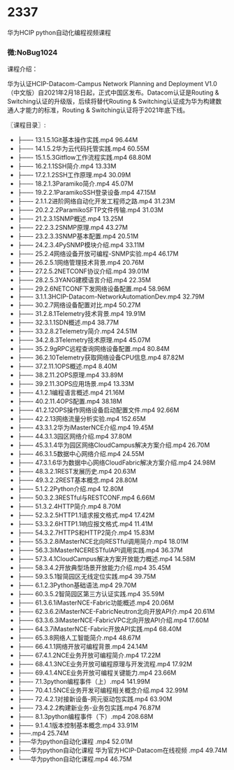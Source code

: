 # 2337
华为HCIP python自动化编程视频课程
### 微:NoBug1024 


课程介绍：

华为认证HCIP-Datacom-Campus Network Planning and Deployment V1.0（中文版）自2021年2月18日起，正式中国区发布。Datacom认证是Routing & Switching认证的升级版，后续将替代Routing & Switching认证成为华为构建数通人才能力的标准，Routing & Switching认证将于2021年底下线。


〖课程目录〗:

- ├──- 13.1.5.1Git基本操作实践.mp4  96.44M
- ├──- 14.1.5.2华为云代码托管实践.mp4  60.55M
- ├──- 15.1.5.3Gitflow工作流程实践.mp4  68.80M
- ├──- 16.2.1.1SSH简介.mp4  13.33M
- ├──- 17.2.1.2SSH工作原理.mp4  30.09M
- ├──- 18.2.1.3Paramiko简介.mp4  45.07M
- ├──- 19.2.2.1ParamikoSSH登录设备.mp4  47.15M
- ├──- 2.1.1.2进阶网络自动化开发工程师之路.mp4  31.23M
- ├──- 20.2.2.2ParamikoSFTP文件传输.mp4  31.03M
- ├──- 21.2.3.1SNMP概述.mp4  13.25M
- ├──- 22.2.3.2SNMP原理.mp4  43.27M
- ├──- 23.2.3.3SNMP基本配置.mp4  20.51M
- ├──- 24.2.3.4PySNMP模块介绍.mp4  33.11M
- ├──- 25.2.4网络设备开放可编程-SNMP实验.mp4  46.17M
- ├──- 26.2.5.1网络管理技术背景.mp4  20.76M
- ├──- 27.2.5.2NETCONF协议介绍.mp4  39.01M
- ├──- 28.2.5.3YANG建模语言介绍.mp4  22.35M
- ├──- 29.2.6NETCONF下发网络设备配置.mp4  58.96M
- ├──- 3.1.1.3HCIP-Datacom-NetworkAutomationDev.mp4  32.79M
- ├──- 30.2.7网络设备配置对比.mp4  50.27M
- ├──- 31.2.8.1Telemetry技术背景.mp4  19.91M
- ├──- 32.3.1.1SDN概述.mp4  38.77M
- ├──- 33.2.8.2Telemetry简介.mp4  24.51M
- ├──- 34.2.8.3Telemetry技术原理.mp4  45.07M
- ├──- 35.2.9gRPC远程查询网络设备配置.mp4  80.84M
- ├──- 36.2.10Telemetry获取网络设备CPU信息.mp4  87.82M
- ├──- 37.2.11.1OPS概述.mp4  8.40M
- ├──- 38.2.11.2OPS原理.mp4  33.89M
- ├──- 39.2.11.3OPS应用场景.mp4  13.33M
- ├──- 4.1.2.1编程语言概述.mp4  21.16M
- ├──- 40.2.11.4OPS配置.mp4  38.18M
- ├──- 41.2.12OPS操作网络设备启动配置文件.mp4  92.66M
- ├──- 42.2.13网络流量分析实验.mp4  152.65M
- ├──- 43.3.1.2华为iMasterNCE介绍.mp4  19.45M
- ├──- 44.3.1.3园区网络介绍.mp4  37.80M
- ├──- 45.3.1.4华为园区网络CloudCampus解决方案介绍.mp4  26.70M
- ├──- 46.3.1.5数据中心网络介绍.mp4  24.55M
- ├──- 47.3.1.6华为数据中心网络CloudFabric解决方案介绍.mp4  24.98M
- ├──- 48.3.2.1REST发展历史.mp4  20.63M
- ├──- 49.3.2.2REST基本概念.mp4  28.80M
- ├──- 5.1.2.2Python介绍.mp4  12.80M
- ├──- 50.3.2.3RESTful与RESTCONF.mp4  6.66M
- ├──- 51.3.2.4HTTP简介.mp4  8.70M
- ├──- 52.3.2.5HTTP1.1请求报文格式.mp4  17.42M
- ├──- 53.3.2.6HTTP1.1响应报文格式.mp4  11.41M
- ├──- 54.3.2.7HTTPS和HTTP2简介.mp4  15.83M
- ├──- 55.3.2.8iMasterNCE北向RESTful调用简介.mp4  18.01M
- ├──- 56.3.3iMasterNCERESTfulAPI调用实践.mp4  36.37M
- ├──- 57.3.4.1CloudCampus解决方案开放能力概述.mp4  14.58M
- ├──- 58.3.4.2开放典型场景开放能力介绍.mp4  35.45M
- ├──- 59.3.5.1智简园区无线定位实践.mp4  39.75M
- ├──- 6.1.2.3Python基础语法.mp4  29.70M
- ├──- 60.3.5.2智简园区第三方认证实践.mp4  35.59M
- ├──- 61.3.6.1iMasterNCE-Fabric功能概述.mp4  20.06M
- ├──- 62.3.6.2iMasterNCE-FabricNeutron北向开放API介.mp4  20.61M
- ├──- 63.3.6.3iMasterNCE-FabricVPC北向开放API介绍.mp4  17.60M
- ├──- 64.3.7iMasterNCE-Fabric开放API实践.mp4  68.40M
- ├──- 65.3.8网络人工智能简介.mp4  48.67M
- ├──- 66.4.1.1网络开放可编程背景.mp4  24.14M
- ├──- 67.4.1.2NCE业务开放可编程简介.mp4  17.22M
- ├──- 68.4.1.3NCE业务开放可编程原理与开发流程.mp4  17.92M
- ├──- 69.4.1.4NCE业务开放可编程关键能力.mp4  23.66M
- ├──- 7.1.3python编程事件（上）.mp4  141.99M
- ├──- 70.4.1.5NCE业务开发可编程相关概念介绍.mp4  32.99M
- ├──- 72.4.2.1对接新设备-网元驱动包实践.mp4  63.90M
- ├──- 73.4.2.2构建新业务-业务包实践.mp4  76.87M
- ├──- 8.1.3python编程事件（下）.mp4  208.68M
- ├──- 9.1.4.1版本控制基本概念.mp4  33.91M
- ├──.mp4  25.74M
- ├──华为python自动化课程 .mp4  52.01M
- ├──华为python自动化课程 华为官方HCIP-Datacom在线视频 .mp4  49.74M
- └──华为python自动化课程.mp4  46.75M
